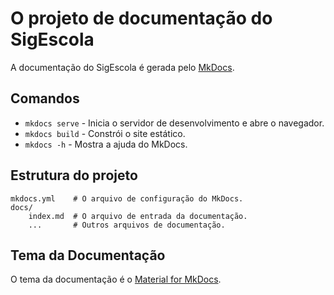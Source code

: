 # O projeto de documentação do SigEscola

A documentação do SigEscola é gerada pelo [MkDocs](https://www.mkdocs.org/).

## Comandos

* `mkdocs serve` - Inicia o servidor de desenvolvimento e abre o navegador.
* `mkdocs build` - Constrói o site estático.
* `mkdocs -h` -  Mostra a ajuda do MkDocs.

## Estrutura do projeto

    mkdocs.yml    # O arquivo de configuração do MkDocs.
    docs/
        index.md  # O arquivo de entrada da documentação.
        ...       # Outros arquivos de documentação.

## Tema da Documentação
O tema da documentação é o [Material for MkDocs](https://squidfunk.github.io/mkdocs-material/).